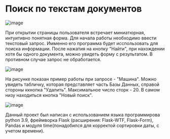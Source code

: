 # Поиск по текстам документов

![image](https://user-images.githubusercontent.com/57632431/167752926-f651e58c-00f8-47ad-a722-b998dd1024f6.png)

При открытии страницы пользователя встречает миниатюрная, интуитивно понятная форма. Для начала работы необходимо ввести текстовый запрос.
Имменно его программа будет исспользовать для поиска информации. После нажатия на кнопку "Найти", при нахождении хотя бы одного документа, можно увидеть форму с результатом. В противном случае запрос не обработается.

![image](https://user-images.githubusercontent.com/57632431/167753500-688c10d3-4239-4964-9392-4c5ee57470ba.png)

На рисунке показан пример работы при запросе - "Машина".
Можно увидеть табличку, которая представляет часть Базы Данных, справой стороны ккнопка "Удалить".
Максимальное число сторк - 20. В самом низу находиться кнопка "Новый поиск".

![image](https://user-images.githubusercontent.com/57632431/167753809-efa9db70-8b30-4908-9929-0947f6c31b19.png)

Данный проект был написан с использованием языка программирова python 3.9, фреймворка Flask (расширения: Flask-WTF, Flask-Form), Pandas и модуля time(понадобился для корректой сортировки даты, с учетом времени).

